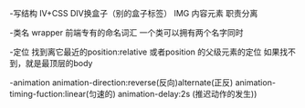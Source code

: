 -写结构
  IV+CSS  DIV换盒子（别的盒子标签）
  IMG 内容元素
  职责分离

-类名 wrapper 前端专有的命名词汇
一个类可以拥有两个名字同时

-定位
找到离它最近的position:relative 或者position 的父级元素的定位
如果找不到，就是最顶层的body

-animation
 animation-direction:reverse(反向)alternate(正反)
 animation-timing-fuction:linear(匀速的)
 animation-delay:2s   (推迟动作的发生))

